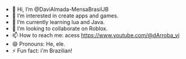 - 👋 Hi, I’m @DaviAlmada-MensaBrasilJB
- 👀 I’m interested in create apps and games.
- 🌱 I’m currently learning lua and Java.
- 💞️ I’m looking to collaborate on Roblox.
- 📫 How to reach me: acess https://www.youtube.com/@dArroba_vi
- 😄 Pronouns: He, ele.
- ⚡ Fun fact: i'm Brazilian!

<!---
DaviAlmada-MensaBrasilJB/DaviAlmada-MensaBrasilJB is a ✨ special ✨ repository because its `README.md` (this file) appears on your GitHub profile.
You can click the Preview link to take a look at your changes.
--->
